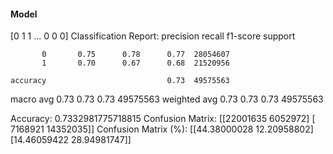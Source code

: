#### Model
[0 1 1 ... 0 0 0]
Classification Report:
              precision    recall  f1-score   support

           0       0.75      0.78      0.77  28054607
           1       0.70      0.67      0.68  21520956

    accuracy                           0.73  49575563
   macro avg       0.73      0.73      0.73  49575563
weighted avg       0.73      0.73      0.73  49575563

Accuracy: 0.7332981775718815
Confusion Matrix:
[[22001635  6052972]
 [ 7168921 14352035]]
Confusion Matrix (%):
[[44.38000028 12.20958802]
 [14.46059422 28.94981747]]

